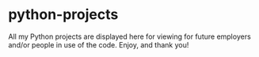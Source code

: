 # python-projects
All my Python projects are displayed here for viewing for future employers and/or people in use of the code. Enjoy, and thank you!
